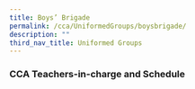 ```yaml
---
title: Boys’ Brigade
permalink: /cca/UniformedGroups/boysbrigade/
description: ""
third_nav_title: Uniformed Groups
---
```





### CCA Teachers-in-charge and Schedule